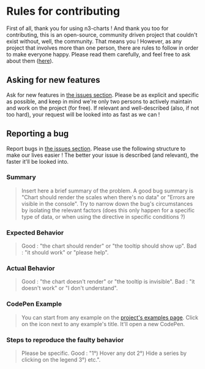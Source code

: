 # Rules for contributing
First of all, thank you for using n3-charts ! And thank you too for contributing, this is an open-source, community driven project that couldn't exist without, well, the community. That means you ! However, as any project that involves more than one person, there are rules to follow in order to make everyone happy. Please read them carefully, and feel free to ask about them ([here](https://github.com/n3-charts/line-chart/issues/new)).

## Asking for new features
Ask for new features in [the issues section](https://github.com/n3-charts/line-chart/issues/new). Please be as explicit and specific as possible, and keep in mind we're only two persons to actively maintain and work on the project (for free). If relevant and well-described (also, if not too hard), your request will be looked into as fast as we can !

## Reporting a bug
Report bugs in [the issues section](https://github.com/n3-charts/line-chart/issues/new). Please use the following structure to make our lives easier ! The better your issue is described (and relevant), the faster it'll be looked into.

### Summary
> Insert here a brief summary of the problem. A good bug summary is "Chart should render the scales when there's no data" or "Errors are visible in the console". Try to narrow down the bug's circumstances by isolating the relevant factors (does this only happen for a specific type of data, or when using the directive in specific conditions ?)

### Expected Behavior
> Good : "the chart should render" or "the tooltip should show up". Bad : "it should work" or "please help".

### Actual Behavior
> Good : "the chart doesn't render" or "the tooltip is invisible". Bad : "it doesn't work" or "I don't understand".

### CodePen Example
> You can start from any example on the [project's examples page](http://n3-charts.github.io/line-chart/#/examples). Click on the icon next to any example's title. It'll open a new CodePen.

### Steps to reproduce the faulty behavior
> Please be specific. Good : "1°) Hover any dot 2°) Hide a series by clicking on the legend 3°) etc.".
